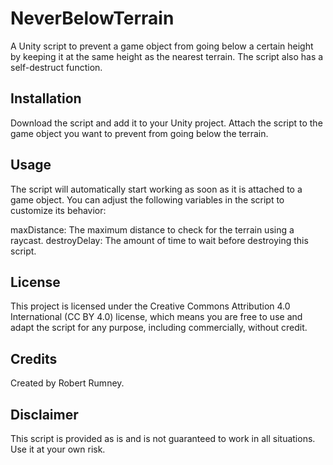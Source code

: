 # NeverBelowTerrain
A Unity script to prevent a game object from going below a certain height by keeping it at the same height as the nearest terrain. The script also has a self-destruct function.

## Installation
Download the script and add it to your Unity project.
Attach the script to the game object you want to prevent from going below the terrain.
## Usage
The script will automatically start working as soon as it is attached to a game object. You can adjust the following variables in the script to customize its behavior:

maxDistance: The maximum distance to check for the terrain using a raycast.
destroyDelay: The amount of time to wait before destroying this script.
## License
This project is licensed under the Creative Commons Attribution 4.0 International (CC BY 4.0) license, which means you are free to use and adapt the script for any purpose, including commercially, without credit.

## Credits
Created by Robert Rumney.

## Disclaimer
This script is provided as is and is not guaranteed to work in all situations. Use it at your own risk.
